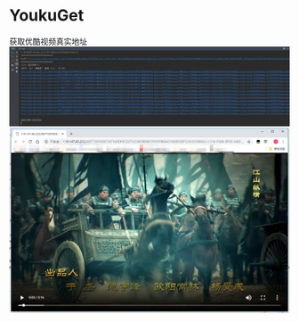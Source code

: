 # YoukuGet
获取优酷视频真实地址
![Image text](https://raw.githubusercontent.com/yusakul/YoukuGet/master/img-folder/1.png)
![Image text](https://raw.githubusercontent.com/yusakul/YoukuGet/master/img-folder/2.png)
